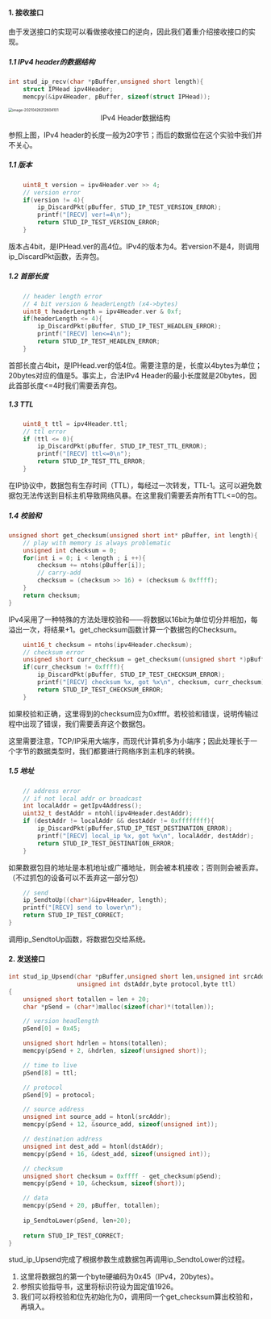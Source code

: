 #### 1. 接收接口

由于发送接口的实现可以看做接收接口的逆向，因此我们着重介绍接收接口的实现。

##### 1.1 IPv4 header的数据结构


```cpp
int stud_ip_recv(char *pBuffer,unsigned short length){
	struct IPHead ipv4Header;
	memcpy(&ipv4Header, pBuffer, sizeof(struct IPHead));
```

<img src="/Users/Apple/Library/Application Support/typora-user-images/image-20210426212604101.png" alt="image-20210426212604101" style="zoom:50%;" />

<center>IPv4 Header数据结构</center>

参照上图，IPv4 header的长度一般为20字节；而后的数据位在这个实验中我们并不关心。

##### 1.1 版本

```cpp
	uint8_t version = ipv4Header.ver >> 4;
	// version error
	if(version != 4){
		ip_DiscardPkt(pBuffer, STUD_IP_TEST_VERSION_ERROR);
		printf("[RECV] ver!=4\n");
		return STUD_IP_TEST_VERSION_ERROR;
	}
```

版本占4bit，是IPHead.ver的高4位。IPv4的版本为4。若version不是4，则调用ip_DiscardPkt函数，丢弃包。

##### 1.2 首部长度

```cpp
	// header length error
	// 4 bit version & headerLength (x4->bytes)
	uint8_t headerLength = ipv4Header.ver & 0xf;
	if(headerLength <= 4){
		ip_DiscardPkt(pBuffer, STUD_IP_TEST_HEADLEN_ERROR);
		printf("[RECV] len<=4\n");
		return STUD_IP_TEST_HEADLEN_ERROR;
	}
```

首部长度占4bit，是IPHead.ver的低4位。需要注意的是，长度以4bytes为单位；20bytes对应的值是5。事实上，合法IPv4 Header的最小长度就是20bytes，因此首部长度<=4时我们需要丢弃包。

##### 1.3 TTL

```cpp
	uint8_t ttl = ipv4Header.ttl;
	// ttl error
	if (ttl <= 0){
		ip_DiscardPkt(pBuffer, STUD_IP_TEST_TTL_ERROR);
		printf("[RECV] ttl<=0\n");
		return STUD_IP_TEST_TTL_ERROR;
	}
```

在IP协议中，数据包有生存时间（TTL），每经过一次转发，TTL-1。这可以避免数据包无法传送到目标主机导致网络风暴。在这里我们需要丢弃所有TTL<=0的包。

##### 1.4 校验和

```cpp
unsigned short get_checksum(unsigned short int* pBuffer, int length){
	// play with memory is always problematic
	unsigned int checksum = 0;
	for(int i = 0; i < length ; i ++){
		checksum += ntohs(pBuffer[i]);
		// carry-add
		checksum = (checksum >> 16) + (checksum & 0xffff);
	}
	return checksum;
}
```

IPv4采用了一种特殊的方法处理校验和——将数据以16bit为单位切分并相加，每溢出一次，将结果+1。get_checksum函数计算一个数据包的Checksum。

```cpp
	uint16_t checksum = ntohs(ipv4Header.checksum);	
	// checksum error
	unsigned short curr_checksum = get_checksum((unsigned short *)pBuffer, headerLength*4);
	if(curr_checksum != 0xffff){
		ip_DiscardPkt(pBuffer, STUD_IP_TEST_CHECKSUM_ERROR);
		printf("[RECV] checksum %x, got %x\n", checksum, curr_checksum);
		return STUD_IP_TEST_CHECKSUM_ERROR;
	}
```

如果校验和正确，这里得到的checksum应为0xffff。若校验和错误，说明传输过程中出现了错误，我们需要丢弃这个数据包。

这里需要注意，TCP/IP采用大端序，而现代计算机多为小端序；因此处理长于一个字节的数据类型时，我们都要进行网络序到主机序的转换。

##### 1.5 地址

```cpp
	// address error
	// if not local addr or broadcast
	int localAddr = getIpv4Address();
	uint32_t destAddr = ntohl(ipv4Header.destAddr);
	if (destAddr != localAddr && destAddr != 0xffffffff){
		ip_DiscardPkt(pBuffer,STUD_IP_TEST_DESTINATION_ERROR);
		printf("[RECV] local_ip %x, got %x\n", localAddr, destAddr);
		return STUD_IP_TEST_DESTINATION_ERROR;
	}
```

如果数据包目的地址是本机地址或广播地址，则会被本机接收；否则则会被丢弃。（不过抓包的设备可以不丢弃这一部分包）

```cpp	
	// send
	ip_SendtoUp((char*)&ipv4Header, length);
	printf("[RECV] send to lower\n");
	return STUD_IP_TEST_CORRECT;
}
```

调用ip_SendtoUp函数，将数据包交给系统。

#### 2. 发送接口

```cpp
int stud_ip_Upsend(char *pBuffer,unsigned short len,unsigned int srcAddr,
				   unsigned int dstAddr,byte protocol,byte ttl)
{
	unsigned short totallen = len + 20; 
    char *pSend = (char*)malloc(sizeof(char)*(totallen));

    // version headlength
    pSend[0] = 0x45;

    unsigned short hdrlen = htons(totallen);
    memcpy(pSend + 2, &hdrlen, sizeof(unsigned short));

    // time to live
    pSend[8] = ttl;

    // protocol
    pSend[9] = protocol;

    // source address
    unsigned int source_add = htonl(srcAddr);
    memcpy(pSend + 12, &source_add, sizeof(unsigned int));

    // destination address
    unsigned int dest_add = htonl(dstAddr);
    memcpy(pSend + 16, &dest_add, sizeof(unsigned int));

    // checksum
    unsigned short checksum = 0xffff - get_checksum(pSend);
    memcpy(pSend + 10, &checksum, sizeof(short));

    // data
    memcpy(pSend + 20, pBuffer, totallen);
	
	ip_SendtoLower(pSend, len+20);
	
	return STUD_IP_TEST_CORRECT;
}
```

stud_ip_Upsend完成了根据参数生成数据包再调用ip_SendtoLower的过程。

1. 这里将数据包的第一个byte硬编码为0x45（IPv4，20bytes）。
2. 参照实验指导书，这里将标识符设为固定值1926。
3. 我们可以将校验和位先初始化为0，调用同一个get_checksum算出校验和，再填入。